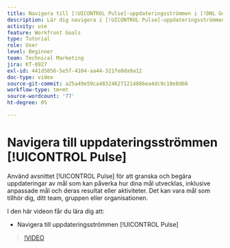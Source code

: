 ```yaml
---
title: Navigera till [!UICONTROL Pulse]-uppdateringsströmmen i [!DNL Goals]
description: Lär dig navigera i [!UICONTROL Pulse]-uppdateringsströmmen i [!DNL]   Mål].
activity: use
feature: Workfront Goals
type: Tutorial
role: User
level: Beginner
team: Technical Marketing
jira: KT-8927
exl-id: 441d5056-5e5f-4104-aa44-321fe0da9a12
doc-type: video
source-git-commit: a25a49e59ca483246271214886ea4dc9c10e8d66
workflow-type: tm+mt
source-wordcount: '77'
ht-degree: 0%

---
```


# Navigera till uppdateringsströmmen [!UICONTROL Pulse]

Använd avsnittet [!UICONTROL Pulse] för att granska och begära uppdateringar av mål som kan påverka hur dina mål utvecklas, inklusive anpassade mål och deras resultat eller aktiviteter. Det kan vara mål som tillhör dig, ditt team, gruppen eller organisationen.

I den här videon får du lära dig att:

* Navigera till uppdateringsströmmen [!UICONTROL Pulse]

>[!VIDEO](https://video.tv.adobe.com/v/335199/?quality=12&learn=on)
